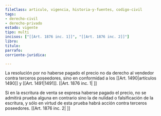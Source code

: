 ```yaml
---
fileClass: articulo, vigencia, historia-y-fuentes, codigo-civil
tags:
- derecho-civil
- derecho-privado
estado: vigente
tipo: multi
incisos: ["[[Art. 1876 inc. 1]]", "[[Art. 1876 inc. 2]]"]
libro:
titulo:
parrafo:
corriente-juridica:

---
```

La resolución por no haberse pagado el precio no da derecho al vendedor contra terceros poseedores, sino en conformidad a los [[Art. 1490|artículos 1490]] y [[Art. 1491|1491]]. [[Art. 1876 inc. 1| ]]

Si en la escritura de venta se expresa haberse pagado el precio, no se admitirá prueba alguna en contrario sino la de nulidad o falsificación de la escritura, y sólo en virtud de esta prueba habrá acción contra terceros poseedores. [[Art. 1876 inc. 2| ]]